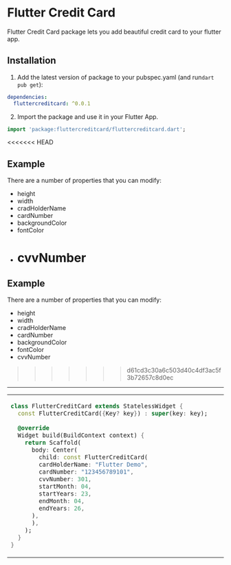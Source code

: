 # Flutter Credit Card

Flutter Credit Card package lets you add  beautiful credit card to your flutter app.

## Installation

1. Add the latest version of package to your pubspec.yaml (and run`dart pub get`):

```yaml
dependencies:
  fluttercreditcard: ^0.0.1
```
2. Import the package and use it in your Flutter App.
```dart
import 'package:fluttercreditcard/fluttercreditcard.dart';
```

<<<<<<< HEAD
## Example

There are a number of properties that you can modify:
- height
- width
- cradHolderName
- cardNumber
- backgroundColor
- fontColor
- cvvNumber
  =======
## Example

There are a number of properties that you can modify:
- height
- width
- cradHolderName
- cardNumber
- backgroundColor
- fontColor
- cvvNumber
>>>>>>> d61cd3c30a6c503d40c4df3ac5f3b72657c8d0ec

<hr>

<table>
<tr>
<td>

```dart
class FlutterCreditCard extends StatelessWidget {  
  const FlutterCreditCard({Key? key}) : super(key: key);  
  
  @override  
  Widget build(BuildContext context) {  
    return Scaffold(  
      body: Center(  
        child: const FlutterCreditCard(
        cardHolderName: "Flutter Demo",
        cardNumber: "123456789101",
        cvvNumber: 301,
        startMonth: 04,
        startYears: 23,
        endMonth: 04,
        endYears: 26,
      ),
      ),  
    );  
  }  
}
```

</td>
<td>
<!--   ![Screenshot 2023-04-04 223836]( -->

<img  src="https://user-images.githubusercontent.com/88571731/229866264-dcba7934-b4e9-4dd7-abef-c8d33a3d8506.png"  alt="">
</td>
</tr>
</table>
